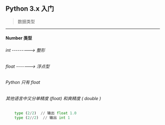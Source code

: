 ## Python 3.x 入门
 >数据类型   
 
*** 
#### Number 类型
######  int ---------> 整形
###### float -------> 浮点型
###### Python  只有 float
###### 其他语言中又分单精度 (float) 和爽精度 ( double )

```Python
    type (2/2)  // 输出 float 1.0
    type (2//2)  // 输出 int 1
```